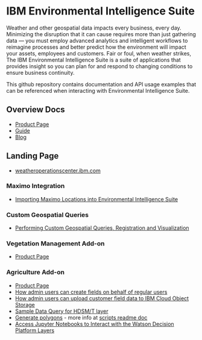 # IBM Environmental Intelligence Suite

Weather and other geospatial data impacts every business, every day. Minimizing the disruption that it can cause requires more than just gathering data — you must employ advanced analytics and intelligent workflows to reimagine processes and better predict how the environment will impact your assets, employees and customers. Fair or foul, when weather strikes, The IBM Environmental Intelligence Suite is a suite of applications that provides insight so you can plan for and respond to changing conditions to ensure business continuity.

This github repository contains documentation and API usage examples that can be referenced when interacting with Environmental Intelligence Suite.

## Overview Docs

* [Product Page](https://www.ibm.com/products/weather-operations-center)
* [Guide](https://www.ibm.com/downloads/cas/PA6JERGA)
* [Blog](https://www.ibm.com/blogs/internet-of-things/ibm-weather-operations-center/)

## Landing Page

* [weatheroperationscenter.ibm.com](https://weatheroperationscenter.ibm.com)

### Maximo Integration

* [Importing Maximo Locations into Environmental Intelligence Suite](./maximo-integration-asset-import.md)

### Custom Geospatial Queries

* [Performing Custom Geospatial Queries, Registration and Visualization](./custom-geospatial-query-extension.md)

### Vegetation Management Add-on

* [Product Page](https://www.ibm.com/products/vegetation-management)

### Agriculture Add-on
* [Product Page](https://www.ibm.com/products/agriculture)
* [How admin users can create fields on behalf of regular users](./admin-creating-fields.md)
* [How admin users can upload customer field data to IBM Cloud Object Storage](./admin-upload-files-to-cos.md)
* [Sample Data Query for HDSM/T layer](./sample-queries/hdsmt.md)
* [Generate polygons](./../scripts/generatePolygon.py) - more info at [scripts readme doc](./../scripts/README.md)
* [Access Jupyter Notebooks to Interact with the Watson Decision Platform Layers](./notebooks/notebooks.md)
